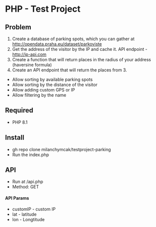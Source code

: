# PHP - Test Project

## Problem
1. Create a database of parking spots, which you can gather at http://opendata.praha.eu/dataset/parkoviste
2. Get the address of the visitor by the IP and cache it. API endpoint -  http://ip-api.com
3. Create a function that will return places in the radius of your address (haversine formula)
4. Create an API endpoint that will return the places from 3.  
+ Allow sorting by available parking spots  
+ Allow sorting by the distance of the visitor  
+ Allow adding custom GPS or IP  
+ Allow filtering by the name  

## Required
+ PHP 8.1

## Install
+ gh repo clone milanchymcak/testproject-parking
+ Run the index.php

## API
+ Run at /api.php
+ Method: GET

#### API Params
+ customIP - custom IP
+ lat - latitude
+ lon - Longtitude
